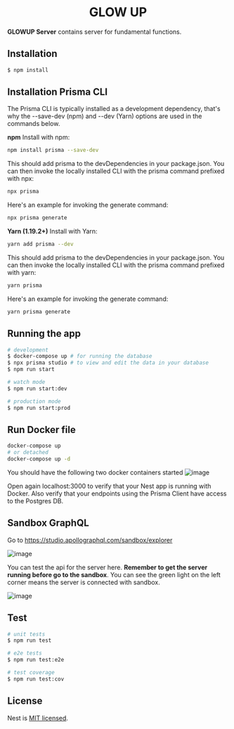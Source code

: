 <h1 align="center">GLOW UP</h1>

**GLOWUP Server** contains server for fundamental functions.

## Installation

```bash
$ npm install
```

## Installation Prisma CLI

The Prisma CLI is typically installed as a development dependency, that's why the --save-dev (npm) and --dev (Yarn) options are used in the commands below.

**npm**
Install with npm:

```bash
npm install prisma --save-dev
```

This should add prisma to the devDependencies in your package.json. You can then invoke the locally installed CLI with the prisma command prefixed with npx:

```bash
npx prisma
```

Here's an example for invoking the generate command:

```bash
npx prisma generate
```

**Yarn (1.19.2+)**
Install with Yarn:

```bash
yarn add prisma --dev
```
This should add prisma to the devDependencies in your package.json. You can then invoke the locally installed CLI with the prisma command prefixed with yarn:

```bash
yarn prisma
```
Here's an example for invoking the generate command:

```bash
yarn prisma generate
```

## Running the app

```bash
# development
$ docker-compose up # for running the database
$ npx prisma studio # to view and edit the data in your database
$ npm run start

# watch mode
$ npm run start:dev

# production mode
$ npm run start:prod
```
## Run Docker file

```bash
docker-compose up
# or detached
docker-compose up -d
```
You should have the following two docker containers started
![image](https://user-images.githubusercontent.com/78846812/213292710-5e913928-8a8b-49d7-9b3a-0b773eb62feb.png)

Open again localhost:3000 to verify that your Nest app is running with Docker. Also verify that your endpoints using the Prisma Client have access to the Postgres DB.

## Sandbox GraphQL
Go to https://studio.apollographql.com/sandbox/explorer

![image](https://user-images.githubusercontent.com/78846812/213294698-c34e6e6d-ad96-45bf-b87a-f45d29569933.png)

You can test the api for the server here. **Remember to get the server running before go to the sandbox**. You can see the green light on the left corner means the server is connected with sandbox.

![image](https://user-images.githubusercontent.com/78846812/213295080-51a0a335-c78a-4d96-a072-5dfc43e1d922.png)

## Test

```bash
# unit tests
$ npm run test

# e2e tests
$ npm run test:e2e

# test coverage
$ npm run test:cov
```

## License

Nest is [MIT licensed](LICENSE).

